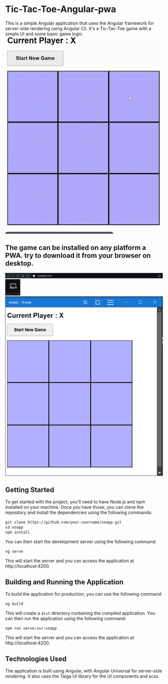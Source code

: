 
# Tic-Tac-Toe-Angular-pwa

This is a simple Angular application that uses the Angular  framework for server-side rendering using Angular Cli. It's a Tic-Tac-Toe game with a simple UI and some basic game logic.
![alt text](Xoapp.gif)
## The game can be installed on any platform a PWA. try to download it from your browser on desktop.
 ![alt text](image.png)
 ![alt text](image-2.png)
 ![alt text](image-1.png)
## Getting Started

To get started with the project, you'll need to have Node.js and npm installed on your machine. Once you have those, you can clone the repository and install the dependencies using the following commands:

```
git clone https://github.com/your-username/xoapp.git
cd xoapp
npm install
```

You can then start the development server using the following command:

```
ng serve
```

This will start the server and you can access the application at http://localhost:4200.

## Building and Running the Application

To build the application for production, you can use the following command:

```
ng build
```

This will create a `dist` directory containing the compiled application. You can then run the application using the following command:

```
npm run serve:ssr:xoapp
```

This will start the server and you can access the application at http://localhost:4200.

## Technologies Used

The application is built using Angular, with Angular Universal for server-side rendering. It also uses the Taiga UI library for the UI components and scss.


